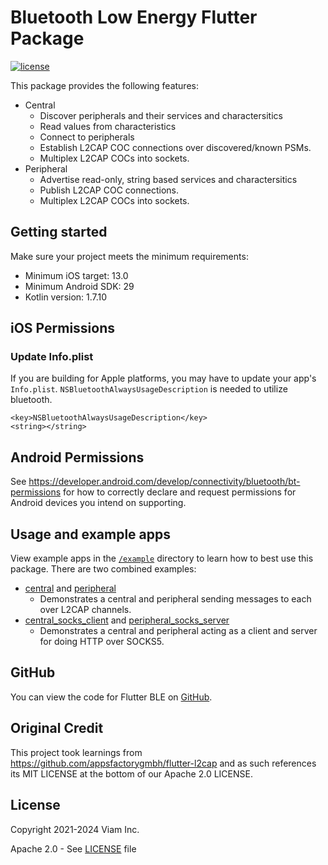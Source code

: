 # Bluetooth Low Energy Flutter Package

[![license](https://img.shields.io/badge/license-Apache_2.0-blue)](https://github.com/viamrobotics/flutter-ble/blob/main/LICENSE)

This package provides the following features:

- Central
	- Discover peripherals and their services and charactersitics
	- Read values from characteristics
	- Connect to peripherals
	- Establish L2CAP COC connections over discovered/known PSMs.
	- Multiplex L2CAP COCs into sockets.
- Peripheral
	- Advertise read-only, string based services and charactersitics
	- Publish L2CAP COC connections.
	- Multiplex L2CAP COCs into sockets.

## Getting started

Make sure your project meets the minimum requirements:

- Minimum iOS target: 13.0
- Minimum Android SDK: 29
- Kotlin version: 1.7.10

## iOS Permissions

### Update Info.plist

If you are building for Apple platforms, you may have to update your app's `Info.plist`. `NSBluetoothAlwaysUsageDescription` is needed to utilize bluetooth.

```plist
<key>NSBluetoothAlwaysUsageDescription</key>
<string></string>
```

## Android Permissions

See https://developer.android.com/develop/connectivity/bluetooth/bt-permissions for how to correctly declare and request permissions for Android devices you intend on supporting.

## Usage and example apps

View example apps in the [`/example`](https://github.com/viamrobotics/flutter-ble/blob/main/example/) directory to learn how to best use this package. There are two combined examples:
- [central](https://github.com/viamrobotics/flutter-ble/tree/main/example/central) and [peripheral](https://github.com/viamrobotics/flutter-ble/tree/main/example/peripheral)
  - Demonstrates a central and peripheral sending messages to each over L2CAP channels.
- [central_socks_client](https://github.com/viamrobotics/flutter-ble/tree/main/example/central_socks_client) and [peripheral_socks_server](https://github.com/viamrobotics/flutter-ble/tree/main/example/peripheral_socks_server)
  - Demonstrates a central and peripheral acting as a client and server for doing HTTP over SOCKS5.

## GitHub

You can view the code for Flutter BLE on [GitHub](https://github.com/viamrobotics/flutter-ble).

## Original Credit

This project took learnings from https://github.com/appsfactorygmbh/flutter-l2cap and as such references its MIT LICENSE at the bottom of our Apache 2.0 LICENSE.

## License

Copyright 2021-2024 Viam Inc.

Apache 2.0 - See [LICENSE](https://github.com/viamrobotics/flutter-ble/blob/main/LICENSE) file

